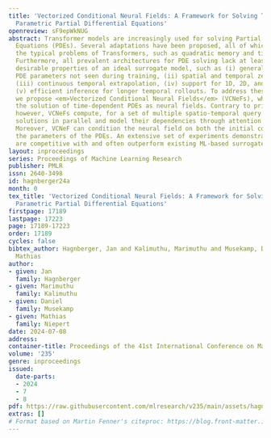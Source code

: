 ```yaml
---
title: 'Vectorized Conditional Neural Fields: A Framework for Solving Time-dependent
  Parametric Partial Differential Equations'
openreview: sF9epWkNUG
abstract: Transformer models are increasingly used for solving Partial Differential
  Equations (PDEs). Several adaptations have been proposed, all of which suffer from
  the typical problems of Transformers, such as quadratic memory and time complexity.
  Furthermore, all prevalent architectures for PDE solving lack at least one of several
  desirable properties of an ideal surrogate model, such as (i) generalization to
  PDE parameters not seen during training, (ii) spatial and temporal zero-shot super-resolution,
  (iii) continuous temporal extrapolation, (iv) support for 1D, 2D, and 3D PDEs, and
  (v) efficient inference for longer temporal rollouts. To address these limitations,
  we propose <em>Vectorized Conditional Neural Fields</em> (VCNeFs), which represent
  the solution of time-dependent PDEs as neural fields. Contrary to prior methods,
  however, VCNeFs compute, for a set of multiple spatio-temporal query points, their
  solutions in parallel and model their dependencies through attention mechanisms.
  Moreover, VCNeF can condition the neural field on both the initial conditions and
  the parameters of the PDEs. An extensive set of experiments demonstrates that VCNeFs
  are competitive with and often outperform existing ML-based surrogate models.
layout: inproceedings
series: Proceedings of Machine Learning Research
publisher: PMLR
issn: 2640-3498
id: hagnberger24a
month: 0
tex_title: 'Vectorized Conditional Neural Fields: A Framework for Solving Time-dependent
  Parametric Partial Differential Equations'
firstpage: 17189
lastpage: 17223
page: 17189-17223
order: 17189
cycles: false
bibtex_author: Hagnberger, Jan and Kalimuthu, Marimuthu and Musekamp, Daniel and Niepert,
  Mathias
author:
- given: Jan
  family: Hagnberger
- given: Marimuthu
  family: Kalimuthu
- given: Daniel
  family: Musekamp
- given: Mathias
  family: Niepert
date: 2024-07-08
address:
container-title: Proceedings of the 41st International Conference on Machine Learning
volume: '235'
genre: inproceedings
issued:
  date-parts:
  - 2024
  - 7
  - 8
pdf: https://raw.githubusercontent.com/mlresearch/v235/main/assets/hagnberger24a/hagnberger24a.pdf
extras: []
# Format based on Martin Fenner's citeproc: https://blog.front-matter.io/posts/citeproc-yaml-for-bibliographies/
---
```

